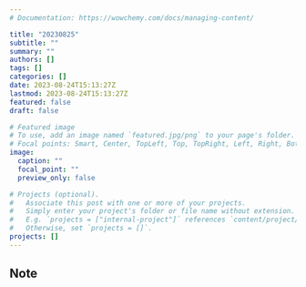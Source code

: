 ```yaml
---
# Documentation: https://wowchemy.com/docs/managing-content/

title: "20230825"
subtitle: ""
summary: ""
authors: []
tags: []
categories: []
date: 2023-08-24T15:13:27Z
lastmod: 2023-08-24T15:13:27Z
featured: false
draft: false

# Featured image
# To use, add an image named `featured.jpg/png` to your page's folder.
# Focal points: Smart, Center, TopLeft, Top, TopRight, Left, Right, BottomLeft, Bottom, BottomRight.
image:
  caption: ""
  focal_point: ""
  preview_only: false

# Projects (optional).
#   Associate this post with one or more of your projects.
#   Simply enter your project's folder or file name without extension.
#   E.g. `projects = ["internal-project"]` references `content/project/deep-learning/index.md`.
#   Otherwise, set `projects = []`.
projects: []
---
```


## Note

